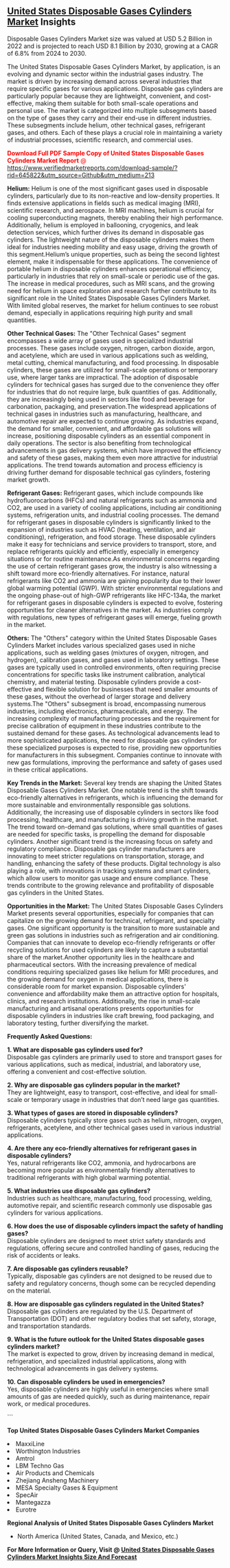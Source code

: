 <h2><a href="https://www.verifiedmarketreports.com/download-sample/?rid=645822&amp;utm_source=Github&amp;utm_medium=213" target="_blank">United States Disposable Gases Cylinders Market</a> Insights</h2><p>Disposable Gases Cylinders Market size was valued at USD 5.2 Billion in 2022 and is projected to reach USD 8.1 Billion by 2030, growing at a CAGR of 6.8% from 2024 to 2030.</p><p><p>The United States Disposable Gases Cylinders Market, by application, is an evolving and dynamic sector within the industrial gases industry. The market is driven by increasing demand across several industries that require specific gases for various applications. Disposable gas cylinders are particularly popular because they are lightweight, convenient, and cost-effective, making them suitable for both small-scale operations and personal use. The market is categorized into multiple subsegments based on the type of gases they carry and their end-use in different industries. These subsegments include helium, other technical gases, refrigerant gases, and others. Each of these plays a crucial role in maintaining a variety of industrial processes, scientific research, and commercial uses.<p><span class=""><span style="color: #ff0000;"><strong>Download Full PDF Sample Copy of United States Disposable Gases Cylinders Market Report</strong> @ </span><a href="https://www.verifiedmarketreports.com/download-sample/?rid=645822&amp;utm_source=Github&amp;utm_medium=213" target="_blank">https://www.verifiedmarketreports.com/download-sample/?rid=645822&amp;utm_source=Github&amp;utm_medium=213</a></span></p></p><p><strong>Helium:</strong> Helium is one of the most significant gases used in disposable cylinders, particularly due to its non-reactive and low-density properties. It finds extensive applications in fields such as medical imaging (MRI), scientific research, and aerospace. In MRI machines, helium is crucial for cooling superconducting magnets, thereby enabling their high performance. Additionally, helium is employed in ballooning, cryogenics, and leak detection services, which further drives its demand in disposable gas cylinders. The lightweight nature of the disposable cylinders makes them ideal for industries needing mobility and easy usage, driving the growth of this segment.Helium’s unique properties, such as being the second lightest element, make it indispensable for these applications. The convenience of portable helium in disposable cylinders enhances operational efficiency, particularly in industries that rely on small-scale or periodic use of the gas. The increase in medical procedures, such as MRI scans, and the growing need for helium in space exploration and research further contribute to its significant role in the United States Disposable Gases Cylinders Market. With limited global reserves, the market for helium continues to see robust demand, especially in applications requiring high purity and small quantities.<p><strong>Other Technical Gases:</strong> The "Other Technical Gases" segment encompasses a wide array of gases used in specialized industrial processes. These gases include oxygen, nitrogen, carbon dioxide, argon, and acetylene, which are used in various applications such as welding, metal cutting, chemical manufacturing, and food processing. In disposable cylinders, these gases are utilized for small-scale operations or temporary use, where larger tanks are impractical. The adoption of disposable cylinders for technical gases has surged due to the convenience they offer for industries that do not require large, bulk quantities of gas. Additionally, they are increasingly being used in sectors like food and beverage for carbonation, packaging, and preservation.The widespread applications of technical gases in industries such as manufacturing, healthcare, and automotive repair are expected to continue growing. As industries expand, the demand for smaller, convenient, and affordable gas solutions will increase, positioning disposable cylinders as an essential component in daily operations. The sector is also benefiting from technological advancements in gas delivery systems, which have improved the efficiency and safety of these gases, making them even more attractive for industrial applications. The trend towards automation and process efficiency is driving further demand for disposable technical gas cylinders, fostering market growth.<p><strong>Refrigerant Gases:</strong> Refrigerant gases, which include compounds like hydrofluorocarbons (HFCs) and natural refrigerants such as ammonia and CO2, are used in a variety of cooling applications, including air conditioning systems, refrigeration units, and industrial cooling processes. The demand for refrigerant gases in disposable cylinders is significantly linked to the expansion of industries such as HVAC (heating, ventilation, and air conditioning), refrigeration, and food storage. These disposable cylinders make it easy for technicians and service providers to transport, store, and replace refrigerants quickly and efficiently, especially in emergency situations or for routine maintenance.As environmental concerns regarding the use of certain refrigerant gases grow, the industry is also witnessing a shift toward more eco-friendly alternatives. For instance, natural refrigerants like CO2 and ammonia are gaining popularity due to their lower global warming potential (GWP). With stricter environmental regulations and the ongoing phase-out of high-GWP refrigerants like HFC-134a, the market for refrigerant gases in disposable cylinders is expected to evolve, fostering opportunities for cleaner alternatives in the market. As industries comply with regulations, new types of refrigerant gases will emerge, fueling growth in the market.<p><strong>Others:</strong> The "Others" category within the United States Disposable Gases Cylinders Market includes various specialized gases used in niche applications, such as welding gases (mixtures of oxygen, nitrogen, and hydrogen), calibration gases, and gases used in laboratory settings. These gases are typically used in controlled environments, often requiring precise concentrations for specific tasks like instrument calibration, analytical chemistry, and material testing. Disposable cylinders provide a cost-effective and flexible solution for businesses that need smaller amounts of these gases, without the overhead of larger storage and delivery systems.The "Others" subsegment is broad, encompassing numerous industries, including electronics, pharmaceuticals, and energy. The increasing complexity of manufacturing processes and the requirement for precise calibration of equipment in these industries contribute to the sustained demand for these gases. As technological advancements lead to more sophisticated applications, the need for disposable gas cylinders for these specialized purposes is expected to rise, providing new opportunities for manufacturers in this subsegment. Companies continue to innovate with new gas formulations, improving the performance and safety of gases used in these critical applications.<p><strong>Key Trends in the Market:</strong> Several key trends are shaping the United States Disposable Gases Cylinders Market. One notable trend is the shift towards eco-friendly alternatives in refrigerants, which is influencing the demand for more sustainable and environmentally responsible gas solutions. Additionally, the increasing use of disposable cylinders in sectors like food processing, healthcare, and manufacturing is driving growth in the market. The trend toward on-demand gas solutions, where small quantities of gases are needed for specific tasks, is propelling the demand for disposable cylinders. Another significant trend is the increasing focus on safety and regulatory compliance. Disposable gas cylinder manufacturers are innovating to meet stricter regulations on transportation, storage, and handling, enhancing the safety of these products. Digital technology is also playing a role, with innovations in tracking systems and smart cylinders, which allow users to monitor gas usage and ensure compliance. These trends contribute to the growing relevance and profitability of disposable gas cylinders in the United States.<p><strong>Opportunities in the Market:</strong> The United States Disposable Gases Cylinders Market presents several opportunities, especially for companies that can capitalize on the growing demand for technical, refrigerant, and specialty gases. One significant opportunity is the transition to more sustainable and green gas solutions in industries such as refrigeration and air conditioning. Companies that can innovate to develop eco-friendly refrigerants or offer recycling solutions for used cylinders are likely to capture a substantial share of the market.Another opportunity lies in the healthcare and pharmaceutical sectors. With the increasing prevalence of medical conditions requiring specialized gases like helium for MRI procedures, and the growing demand for oxygen in medical applications, there is considerable room for market expansion. Disposable cylinders' convenience and affordability make them an attractive option for hospitals, clinics, and research institutions. Additionally, the rise in small-scale manufacturing and artisanal operations presents opportunities for disposable cylinders in industries like craft brewing, food packaging, and laboratory testing, further diversifying the market.<p><strong>Frequently Asked Questions:</strong></p><p><strong>1. What are disposable gas cylinders used for?</strong><br>Disposable gas cylinders are primarily used to store and transport gases for various applications, such as medical, industrial, and laboratory use, offering a convenient and cost-effective solution.</p><p><strong>2. Why are disposable gas cylinders popular in the market?</strong><br>They are lightweight, easy to transport, cost-effective, and ideal for small-scale or temporary usage in industries that don’t need large gas quantities.</p><p><strong>3. What types of gases are stored in disposable cylinders?</strong><br>Disposable cylinders typically store gases such as helium, nitrogen, oxygen, refrigerants, acetylene, and other technical gases used in various industrial applications.</p><p><strong>4. Are there any eco-friendly alternatives for refrigerant gases in disposable cylinders?</strong><br>Yes, natural refrigerants like CO2, ammonia, and hydrocarbons are becoming more popular as environmentally friendly alternatives to traditional refrigerants with high global warming potential.</p><p><strong>5. What industries use disposable gas cylinders?</strong><br>Industries such as healthcare, manufacturing, food processing, welding, automotive repair, and scientific research commonly use disposable gas cylinders for various applications.</p><p><strong>6. How does the use of disposable cylinders impact the safety of handling gases?</strong><br>Disposable cylinders are designed to meet strict safety standards and regulations, offering secure and controlled handling of gases, reducing the risk of accidents or leaks.</p><p><strong>7. Are disposable gas cylinders reusable?</strong><br>Typically, disposable gas cylinders are not designed to be reused due to safety and regulatory concerns, though some can be recycled depending on the material.</p><p><strong>8. How are disposable gas cylinders regulated in the United States?</strong><br>Disposable gas cylinders are regulated by the U.S. Department of Transportation (DOT) and other regulatory bodies that set safety, storage, and transportation standards.</p><p><strong>9. What is the future outlook for the United States disposable gases cylinders market?</strong><br>The market is expected to grow, driven by increasing demand in medical, refrigeration, and specialized industrial applications, along with technological advancements in gas delivery systems.</p><p><strong>10. Can disposable cylinders be used in emergencies?</strong><br>Yes, disposable cylinders are highly useful in emergencies where small amounts of gas are needed quickly, such as during maintenance, repair work, or medical procedures.</p>```</p><p><strong>Top United States Disposable Gases Cylinders Market Companies</strong></p><div data-test-id=""><p><li>MaxxiLine</li><li> Worthington Industries</li><li> Amtrol</li><li> LBM Techno Gas</li><li> Air Products and Chemicals</li><li> Zhejiang Ansheng Machinery</li><li> MESA Specialty Gases & Equipment</li><li> SpecAir</li><li> Mantegazza</li><li> Eurotre</li></p><div><strong>Regional Analysis of&nbsp;United States Disposable Gases Cylinders Market</strong></div><ul><li dir="ltr"><p dir="ltr">North America&nbsp;(United States, Canada, and Mexico, etc.)</p></li></ul><p><strong>For More Information or Query, Visit @&nbsp;</strong><strong><a href="https://www.verifiedmarketreports.com/product/disposable-gases-cylinders-market/?utm_source=Github&amp;utm_medium=213" target="_blank">United States Disposable Gases Cylinders Market Insights Size And Forecast</a></strong></p></div>
